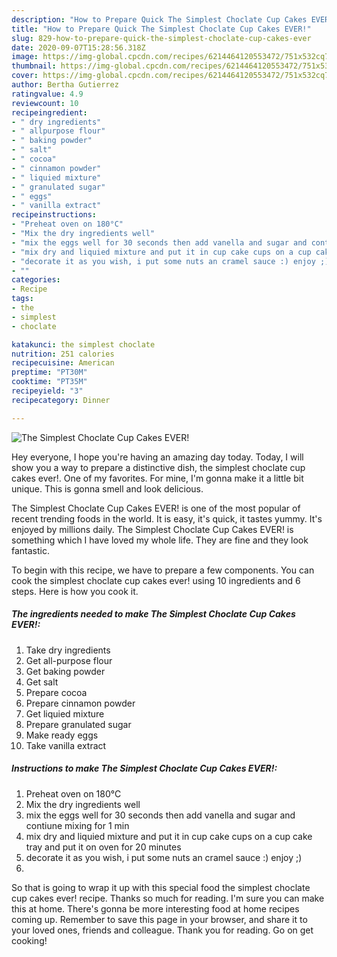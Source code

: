 ```yaml
---
description: "How to Prepare Quick The Simplest Choclate Cup Cakes EVER!"
title: "How to Prepare Quick The Simplest Choclate Cup Cakes EVER!"
slug: 829-how-to-prepare-quick-the-simplest-choclate-cup-cakes-ever
date: 2020-09-07T15:28:56.318Z
image: https://img-global.cpcdn.com/recipes/6214464120553472/751x532cq70/the-simplest-choclate-cup-cakes-ever-recipe-main-photo.jpg
thumbnail: https://img-global.cpcdn.com/recipes/6214464120553472/751x532cq70/the-simplest-choclate-cup-cakes-ever-recipe-main-photo.jpg
cover: https://img-global.cpcdn.com/recipes/6214464120553472/751x532cq70/the-simplest-choclate-cup-cakes-ever-recipe-main-photo.jpg
author: Bertha Gutierrez
ratingvalue: 4.9
reviewcount: 10
recipeingredient:
- " dry ingredients"
- " allpurpose flour"
- " baking powder"
- " salt"
- " cocoa"
- " cinnamon powder"
- " liquied mixture"
- " granulated sugar"
- " eggs"
- " vanilla extract"
recipeinstructions:
- "Preheat oven on 180°C"
- "Mix the dry ingredients well"
- "mix the eggs well for 30 seconds then add vanella and sugar and contiune mixing for 1 min"
- "mix dry and liquied mixture and put it in cup cake cups on a cup cake tray and put it on oven for 20 minutes"
- "decorate it as you wish, i put some nuts an cramel sauce :) enjoy ;)"
- ""
categories:
- Recipe
tags:
- the
- simplest
- choclate

katakunci: the simplest choclate 
nutrition: 251 calories
recipecuisine: American
preptime: "PT30M"
cooktime: "PT35M"
recipeyield: "3"
recipecategory: Dinner

---
```



![The Simplest Choclate Cup Cakes EVER!](https://img-global.cpcdn.com/recipes/6214464120553472/751x532cq70/the-simplest-choclate-cup-cakes-ever-recipe-main-photo.jpg)

Hey everyone, I hope you're having an amazing day today. Today, I will show you a way to prepare a distinctive dish, the simplest choclate cup cakes ever!. One of my favorites. For mine, I'm gonna make it a little bit unique. This is gonna smell and look delicious.

The Simplest Choclate Cup Cakes EVER! is one of the most popular of recent trending foods in the world. It is easy, it's quick, it tastes yummy. It's enjoyed by millions daily. The Simplest Choclate Cup Cakes EVER! is something which I have loved my whole life. They are fine and they look fantastic.




To begin with this recipe, we have to prepare a few components. You can cook the simplest choclate cup cakes ever! using 10 ingredients and 6 steps. Here is how you cook it.

<!--inarticleads1-->

##### The ingredients needed to make The Simplest Choclate Cup Cakes EVER!:

1. Take  dry ingredients
1. Get  all-purpose flour
1. Get  baking powder
1. Get  salt
1. Prepare  cocoa
1. Prepare  cinnamon powder
1. Get  liquied mixture
1. Prepare  granulated sugar
1. Make ready  eggs
1. Take  vanilla extract




<!--inarticleads2-->

##### Instructions to make The Simplest Choclate Cup Cakes EVER!:

1. Preheat oven on 180°C
1. Mix the dry ingredients well
1. mix the eggs well for 30 seconds then add vanella and sugar and contiune mixing for 1 min
1. mix dry and liquied mixture and put it in cup cake cups on a cup cake tray and put it on oven for 20 minutes
1. decorate it as you wish, i put some nuts an cramel sauce :) enjoy ;)
1. 




So that is going to wrap it up with this special food the simplest choclate cup cakes ever! recipe. Thanks so much for reading. I'm sure you can make this at home. There's gonna be more interesting food at home recipes coming up. Remember to save this page in your browser, and share it to your loved ones, friends and colleague. Thank you for reading. Go on get cooking!
